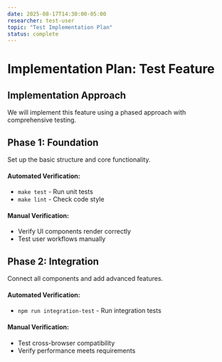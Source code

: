 ```yaml
---
date: 2025-08-17T14:30:00-05:00
researcher: test-user
topic: "Test Implementation Plan"
status: complete
---
```


# Implementation Plan: Test Feature

## Implementation Approach
We will implement this feature using a phased approach with comprehensive testing.

## Phase 1: Foundation
Set up the basic structure and core functionality.

#### Automated Verification:
- `make test` - Run unit tests
- `make lint` - Check code style

#### Manual Verification:
- Verify UI components render correctly
- Test user workflows manually

## Phase 2: Integration
Connect all components and add advanced features.

#### Automated Verification:
- `npm run integration-test` - Run integration tests

#### Manual Verification:
- Test cross-browser compatibility
- Verify performance meets requirements

